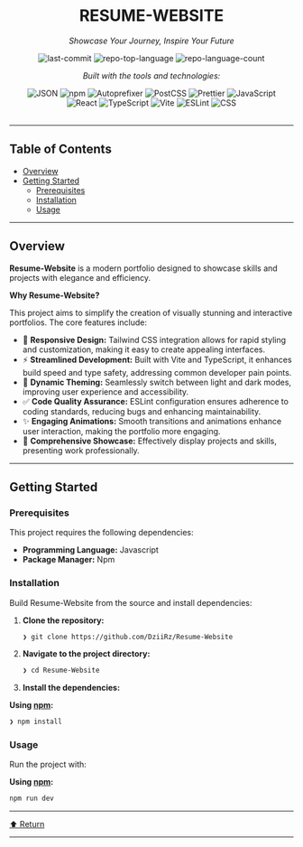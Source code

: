 <div id="top">

<!-- HEADER STYLE: CLASSIC -->
<div align="center">


# RESUME-WEBSITE

<em>Showcase Your Journey, Inspire Your Future</em>

<!-- BADGES -->
<img src="https://img.shields.io/github/last-commit/DziiRz/Resume-Website?style=flat&logo=git&logoColor=white&color=0080ff" alt="last-commit">
<img src="https://img.shields.io/github/languages/top/DziiRz/Resume-Website?style=flat&color=0080ff" alt="repo-top-language">
<img src="https://img.shields.io/github/languages/count/DziiRz/Resume-Website?style=flat&color=0080ff" alt="repo-language-count">

<em>Built with the tools and technologies:</em>

<img src="https://img.shields.io/badge/JSON-000000.svg?style=flat&logo=JSON&logoColor=white" alt="JSON">
<img src="https://img.shields.io/badge/npm-CB3837.svg?style=flat&logo=npm&logoColor=white" alt="npm">
<img src="https://img.shields.io/badge/Autoprefixer-DD3735.svg?style=flat&logo=Autoprefixer&logoColor=white" alt="Autoprefixer">
<img src="https://img.shields.io/badge/PostCSS-DD3A0A.svg?style=flat&logo=PostCSS&logoColor=white" alt="PostCSS">
<img src="https://img.shields.io/badge/Prettier-F7B93E.svg?style=flat&logo=Prettier&logoColor=black" alt="Prettier">
<img src="https://img.shields.io/badge/JavaScript-F7DF1E.svg?style=flat&logo=JavaScript&logoColor=black" alt="JavaScript">
<br>
<img src="https://img.shields.io/badge/React-61DAFB.svg?style=flat&logo=React&logoColor=black" alt="React">
<img src="https://img.shields.io/badge/TypeScript-3178C6.svg?style=flat&logo=TypeScript&logoColor=white" alt="TypeScript">
<img src="https://img.shields.io/badge/Vite-646CFF.svg?style=flat&logo=Vite&logoColor=white" alt="Vite">
<img src="https://img.shields.io/badge/ESLint-4B32C3.svg?style=flat&logo=ESLint&logoColor=white" alt="ESLint">
<img src="https://img.shields.io/badge/CSS-663399.svg?style=flat&logo=CSS&logoColor=white" alt="CSS">

</div>
<br>

---

## Table of Contents

- [Overview](#overview)
- [Getting Started](#getting-started)
    - [Prerequisites](#prerequisites)
    - [Installation](#installation)
    - [Usage](#usage)

---

## Overview

**Resume-Website** is a modern portfolio designed to showcase skills and projects with elegance and efficiency. 

**Why Resume-Website?**

This project aims to simplify the creation of visually stunning and interactive portfolios. The core features include:

- 🎨 **Responsive Design:** Tailwind CSS integration allows for rapid styling and customization, making it easy to create appealing interfaces.
- ⚡ **Streamlined Development:** Built with Vite and TypeScript, it enhances build speed and type safety, addressing common developer pain points.
- 🌙 **Dynamic Theming:** Seamlessly switch between light and dark modes, improving user experience and accessibility.
- ✅ **Code Quality Assurance:** ESLint configuration ensures adherence to coding standards, reducing bugs and enhancing maintainability.
- ✨ **Engaging Animations:** Smooth transitions and animations enhance user interaction, making the portfolio more engaging.
- 📂 **Comprehensive Showcase:** Effectively display projects and skills, presenting work professionally.

---

## Getting Started

### Prerequisites

This project requires the following dependencies:

- **Programming Language:** Javascript
- **Package Manager:** Npm

### Installation

Build Resume-Website from the source and install dependencies:

1. **Clone the repository:**

    ```sh
    ❯ git clone https://github.com/DziiRz/Resume-Website
    ```

2. **Navigate to the project directory:**

    ```sh
    ❯ cd Resume-Website
    ```

3. **Install the dependencies:**

**Using [npm](https://www.npmjs.com/):**

```sh
❯ npm install
```

### Usage

Run the project with:

**Using [npm](https://www.npmjs.com/):**

```sh
npm run dev
```

---

<div align="left"><a href="#top">⬆ Return</a></div>

---


